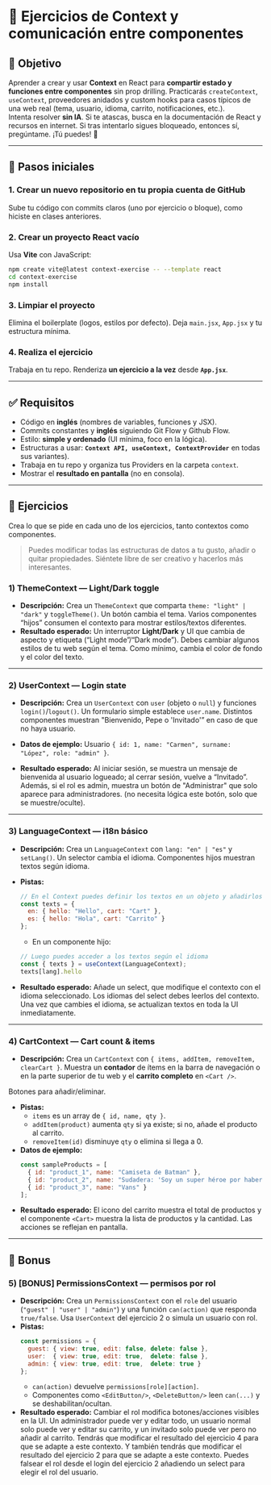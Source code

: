# 🧪 Ejercicios de Context y comunicación entre componentes

## 🌟 Objetivo
Aprender a crear y usar **Context** en React para **compartir estado y funciones entre componentes** sin prop drilling. Practicarás `createContext`, `useContext`, proveedores anidados y custom hooks para casos típicos de una web real (tema, usuario, idioma, carrito, notificaciones, etc.).  
Intenta resolver **sin IA**. Si te atascas, busca en la documentación de React y recursos en internet. Si tras intentarlo sigues bloqueado, entonces sí, pregúntame. ¡Tú puedes! 💪

---

## 🚀 Pasos iniciales

### 1. Crear un nuevo repositorio en tu propia cuenta de GitHub
Sube tu código con commits claros (uno por ejercicio o bloque), como hiciste en clases anteriores.

### 2. Crear un proyecto React vacío
Usa **Vite** con JavaScript:
```bash
npm create vite@latest context-exercise -- --template react
cd context-exercise
npm install
```

### 3. Limpiar el proyecto

Elimina el boilerplate (logos, estilos por defecto). Deja `main.jsx`, `App.jsx` y tu estructura mínima.

### 4. Realiza el ejercicio

Trabaja en tu repo. Renderiza **un ejercicio a la vez** desde **`App.jsx`**.

---

## ✅ Requisitos

-   Código en **inglés** (nombres de variables, funciones y JSX).
-   Commits constantes y **inglés** siguiendo Git Flow y Github Flow.
-   Estilo: **simple y ordenado** (UI mínima, foco en la lógica).
-   Estructuras a usar: **`Context API, useContext, ContextProvider`** en todas sus variantes).
-   Trabaja en tu repo y organiza tus Providers en la carpeta `context`.
-   Mostrar el **resultado en pantalla** (no en consola).


---

## 📝 Ejercicios

Crea lo que se pide en cada uno de los ejercicios, tanto contextos como componentes.

> Puedes modificar todas las estructuras de datos a tu gusto, añadir o quitar propiedades. Siéntete libre de ser creativo y hacerlos más interesantes.
### 1) ThemeContext — Light/Dark toggle
- **Descripción:** Crea un `ThemeContext` que comparta `theme: "light" | "dark"` y `toggleTheme()`. Un botón cambia el tema. Varios componentes “hijos” consumen el contexto para mostrar estilos/textos diferentes.
- **Resultado esperado:** Un interruptor **Light/Dark** y UI que cambia de aspecto y etiqueta (“Light mode”/“Dark mode”). Debes cambiar algunos estilos de tu web según el tema. Como mínimo, cambia el color de fondo y el color del texto.

---

### 2) UserContext — Login state
- **Descripción:** Crea un `UserContext` con `user` (objeto o `null`) y funciones `login()`/`logout()`. Un formulario simple establece `user.name`. Distintos componentes muestran "Bienvenido, Pepe o 'Invitado'” en caso de que no haya usuario.

- **Datos de ejemplo:** Usuario `{ id: 1, name: "Carmen", surname: "López", role: "admin" }`.
- **Resultado esperado:** Al iniciar sesión, se muestra un mensaje de bienvenida al usuario logueado; al cerrar sesión, vuelve a “Invitado”. Además, si el rol es admin, muestra un botón de "Administrar" que solo aparece para administradores. (no necesita lógica este botón, solo que se muestre/oculte).

---

### 3) LanguageContext — i18n básico
- **Descripción:** Crea un `LanguageContext` con `lang: "en" | "es"` y `setLang()`. Un selector cambia el idioma. Componentes hijos muestran textos según idioma.
- **Pistas:**  
  ```js
  // En el Context puedes definir los textos en un objeto y añadirlos al valur en el Provider:
  const texts = {
    en: { hello: "Hello", cart: "Cart" },
    es: { hello: "Hola", cart: "Carrito" }
  };

  ```
  
  - En un componente hijo:  
   ```js
  // Luego puedes acceder a los textos según el idioma
   const { texts } = useContext(LanguageContext);
   texts[lang].hello
   ```
- **Resultado esperado:** Añade un select, que modifique el contexto con el idioma seleccionado. Los idiomas del select debes leerlos del contexto. Una vez que cambies el idioma, se actualizan textos en toda la UI inmediatamente.

---

### 4) CartContext — Cart count & items
- **Descripción:** Crea un `CartContext` con `{ items, addItem, removeItem, clearCart }`. Muestra un **contador** de ítems en la barra de navegación o en la parte superior de tu web y el **carrito completo** en `<Cart />`.

Botones para añadir/eliminar.
- **Pistas:**  
  - `items` es un array de `{ id, name, qty }`.  
  - `addItem(product)` aumenta `qty` si ya existe; si no, añade el producto al carrito.
  - `removeItem(id)` disminuye `qty` o elimina si llega a 0.
- **Datos de ejemplo:**
  ```js
  const sampleProducts = [
    { id: "product_1", name: "Camiseta de Batman" },
    { id: "product_2", name: "Sudadera: 'Soy un super héroe por haber completado el ejercicio del Contexto'" },
    { id: "product_3", name: "Vans" }
  ];
  ```
- **Resultado esperado:** El icono del carrito muestra el total de productos y el componente `<Cart>` muestra la lista de productos y la cantidad. Las acciones se reflejan en pantalla.

---

## 🤑 Bonus

### 5) [BONUS] PermissionsContext — permisos por rol
- **Descripción:** Crea un `PermissionsContext` con el `role` del usuario (`"guest" | "user" | "admin"`) y una función `can(action)` que responda `true/false`. Usa `UserContext` del ejercicio 2 o simula un usuario con rol.
- **Pistas:**  
  ```js
  const permissions = {
    guest: { view: true, edit: false, delete: false },
    user:  { view: true, edit: true,  delete: false },
    admin: { view: true, edit: true,  delete: true }
  };
  ```
  - `can(action)` devuelve `permissions[role][action]`.  
  - Componentes como `<EditButton/>`, `<DeleteButton/>` leen `can(...)` y se deshabilitan/ocultan.
- **Resultado esperado:** Cambiar el rol modifica botones/acciones visibles en la UI. Un administrador puede ver y editar todo, un usuario normal solo puede ver y editar su carrito, y un invitado solo puede ver pero no añadir al carrito. Tendrás que modificar el resultado del ejercicio 4 para que se adapte a este contexto. Y también tendrás que modificar el resultado del ejercicio 2 para que se adapte a este contexto. Puedes falsear el rol desde el login del ejercicio 2 añadiendo un select para elegir el rol del usuario.